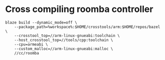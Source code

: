 
# Cross compiling roomba controller

    blaze build --dynamic_mode=off \
        --package_path=%workspace%:$HOME/crosstools/arm:$HOME/repos/bazel \ 
        --crosstool_top=//arm-linux-gnueabi:toolchain \
        --host_crosstool_top=//tools/cpp:toolchain \
        --cpu=armeabi \
        --custom_malloc=//arm-linux-gnueabi:malloc \
        //cc/roomba


